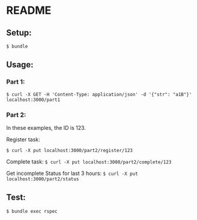 # README

## Setup:

`$ bundle`


## Usage:

### Part 1:
`$ curl -X GET -H 'Content-Type: application/json' -d '{"str": "a1B"}' localhost:3000/part1`

### Part 2:

In these examples, the ID is 123.

Register task:

`$ curl -X put localhost:3000/part2/register/123`

Complete task:
`$ curl -X put localhost:3000/part2/complete/123`

Get incomplete Status for last 3 hours:
`$ curl -X put localhost:3000/part2/status`


## Test:

`$ bundle exec rspec`
